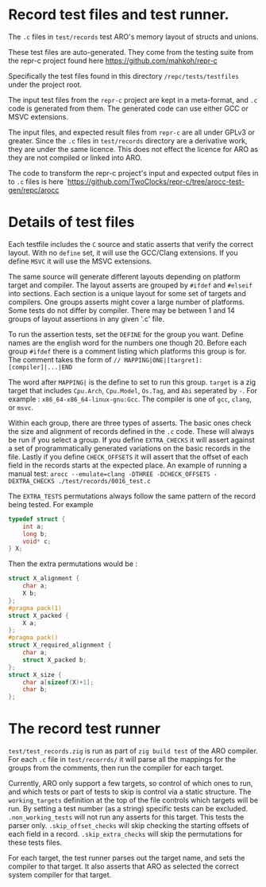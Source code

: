 
# Record test files and test runner.
The `.c` files in `test/records` test ARO's memory layout of structs and unions.

These test files are auto-generated.
They come from the testing suite from the repr-c project found here
https://github.com/mahkoh/repr-c

Specifically the test files found in this directory `/repc/tests/testfiles` under the project root.

The input test files from the `repr-c` project are kept in a meta-format, and `.c` code is generated from them. The generated code can use either GCC or MSVC extensions.

The input files, and expected result files from `repr-c` are all under GPLv3 or greater. Since the `.c` files in `test/records` directory are a derivative work, they are under the same licence. This does not effect the licence for ARO as they are not compiled or linked into ARO.

The code to transform the repr-c project's input and expected output files in to `.c` files is here
`https://github.com/TwoClocks/repr-c/tree/arocc-test-gen/repc/arocc

# Details of test files

Each testfile includes the `C` source and static asserts that verify the correct layout. With no `define` set, it will use the GCC/Clang extensions. If you define `MSVC` it will use the MSVC extensions.

The same source will generate different layouts depending on platform target and compiler. The layout asserts are grouped by `#ifdef` and `#elseif` into sections. Each section is a unique layout for some set of targets and compilers. One groups asserts might cover a large number of platforms. Some tests do not differ by compiler. There may be between 1 and 14 groups of layout assertions in any given '.c' file.

To run the assertion tests, set the `DEFINE` for the group you want. Define names are the english word for the numbers one though 20. Before each group `#ifdef` there is a comment listing which platforms this group is for. The comment takes the form of
`// MAPPING|ONE|[targret]:[compiler]|...|END`

The word after `MAPPING|` is the define to set to run this group. `target` is a zig target that includes `Cpu.Arch`, `Cpu.Model`, `Os.Tag`, and `Abi` seperated by `-`. For example : `x86_64-x86_64-linux-gnu:Gcc`. The compiler is one of `gcc`, `clang`, or `msvc`.

Within each group, there are three types of asserts. The basic ones check the size and alignment of records defined in the `.c` code. These will always be run if you select a group. If you define `EXTRA_CHECKS` it will assert against a set of programmatically generated variations on the basic records in the file. Lastly if you define `CHECK_OFFSETS` it will assert that the offset of each field in the records starts at the expected place. An example of running a manual test:
`arocc --emulate=clang -DTHREE -DCHECK_OFFSETS -DEXTRA_CHECKS ./test/records/0016_test.c
`


The `EXTRA_TESTS` permutations always follow the same pattern of the record being tested. For example
```c
typedef struct {
    int a;
    long b;
    void* c;
} X;
```
Then the extra permutations would be :
```c
struct X_alignment {
    char a;
    X b;
};
#pragma pack(1)
struct X_packed {
    X a;
};
#pragma pack()
struct X_required_alignment {
    char a;
    struct X_packed b;
};
struct X_size {
    char a[sizeof(X)+1];
    char b;
};
```
# The record test runner
`test/test_records.zig` is run as part of `zig build test` of the ARO compiler. For each `.c` file in `test/recorrds/` it will parse all the mappings for the groups from the comments, then run the compiler for each target.

Currently, ARO only support a few targets, so control of which ones to run, and which tests or part of tests to skip is control via a static structure. The `working_targets` definition at the top of the file controls which targets will be run. By setting a test number (as a string) specific tests can be excluded. `.non_working_tests` will not run any asserts for this target. This tests the parser only. `.skip_offset_checks` will skip checking the starting offsets of each field in a record. `.skip_extra_checks` will skip the permutations for these tests files.

For each target, the test runner parses out the target name, and sets the compiler to that target. It also asserts that ARO as selected the correct system compiler for that target.






